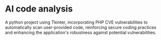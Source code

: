 # AI code analysis

A python project using Tkinter, incorporating PHP CVE vulnerabilities to automatically scan user-provided code, reinforcing secure coding practices and enhancing the application's robustness against potential vulnerabilities.

